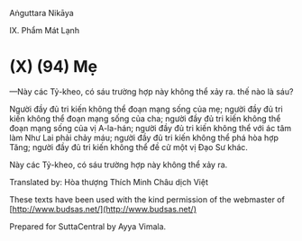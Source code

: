 Aṅguttara Nikāya

IX. Phẩm Mát Lạnh

# (X) (94) Mẹ

—Này các Tỷ-kheo, có sáu trường hợp này không thể xảy ra. thế nào là sáu?

Người đầy đủ tri kiến không thể đoạn mạng sống của mẹ; người đầy đủ tri kiến không thể đoạn mạng sống của cha; người đầy đủ tri kiến không thể đoạn mạng sống của vị A-la-hán; người đầy đủ tri kiến không thể với ác tâm làm Như Lai phải chảy máu; người đầy đủ tri kiến không thể phá hòa hợp Tăng; người đầy đủ tri kiến không thể đề cử một vị Ðạo Sư khác.

Này các Tỷ-kheo, có sáu trường hợp này không thể xảy ra.

Translated by: Hòa thượng Thích Minh Châu dịch Việt

These texts have been used with the kind permission of the webmaster of [http://www.budsas.net/](http://www.budsas.net/)

Prepared for SuttaCentral by Ayya Vimala.